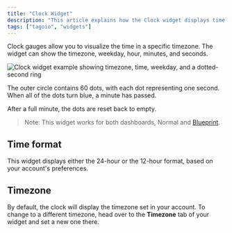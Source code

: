 ```yaml
---
title: "Clock Widget"
description: "This article explains how the Clock widget displays time for a selected timezone, including how the seconds ring works and how the widget follows 12‑ or 24‑hour format based on account preferences."
tags: ["tagoio", "widgets"]
---
```

Clock gauges allow you to visualize the time in a specific timezone. The widget can show the timezone, weekday, hour, minutes, and seconds.

![Clock widget example showing timezone, time, weekday, and a dotted-second ring](/docs_imagem/tagoio/clock-widget-2.png)

The outer circle contains 60 dots, with each dot representing one second. When all of the dots turn blue, a minute has passed.

After a full minute, the dots are reset back to empty.

> Note: This widget works for both dashboards, Normal and [Blueprint](/docs/tagoio/dashboards/blueprint-dashboard).


## Time format

This widget displays either the 24-hour or the 12-hour format, based on your account's preferences.

## Timezone

By default, the clock will display the timezone set in your account. To change to a different timezone, head over to the **Timezone** tab of your widget and set a new one there.